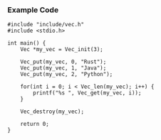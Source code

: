 ### Example Code
    #include "include/vec.h"
    #include <stdio.h>

    int main() {
        Vec *my_vec = Vec_init(3);

        Vec_put(my_vec, 0, "Rust");
        Vec_put(my_vec, 1, "Java");
        Vec_put(my_vec, 2, "Python");

        for(int i = 0; i < Vec_len(my_vec); i++) {
            printf("%s ", Vec_get(my_vec, i));
        }

        Vec_destroy(my_vec);

        return 0;
    }